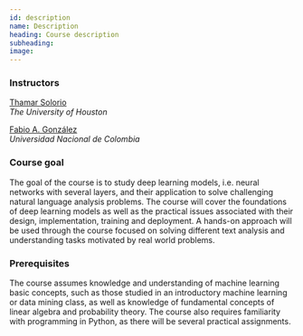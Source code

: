```yaml
---
id: description
name: Description
heading: Course description
subheading: 
image: 
---
```


### Instructors

[Thamar Solorio](http://solorio.uh.edu/)  
*The University of Houston*

[Fabio A. González](http://dis.unal.edu.co/~fgonza/)  
*Universidad Nacional de Colombia*

### Course goal
The goal of the course is to study deep learning models, i.e. neural networks with several layers,  and their application to solve challenging natural language analysis problems. The course will cover the  foundations of deep learning models as well as the practical issues associated with their design, implementation, training and deployment. A hands-on approach will be used through the course focused on solving different text analysis and understanding tasks motivated by real world problems. 

### Prerequisites
The course assumes knowledge and understanding of machine learning basic concepts, such as those studied in an introductory machine learning or data mining class, as well as knowledge of fundamental concepts of linear algebra and probability theory. The course also requires familiarity with programming in Python, as there will be several practical assignments. 
